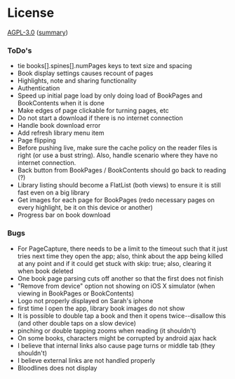 # License

[AGPL-3.0](https://opensource.org/licenses/AGPL-3.0) ([summary](https://tldrlegal.com/license/gnu-affero-general-public-license-v3-(agpl-3.0)))

### ToDo's

- tie books[].spines[].numPages keys to text size and spacing
- Book display settings causes recount of pages
- Highlights, note and sharing functionality
- Authentication
- Speed up initial page load by only doing load of BookPages and BookContents when it is done
- Make edges of page clickable for turning pages, etc
- Do not start a download if there is no internet connection
- Handle book download error
- Add refresh library menu item
- Page flipping
- Before pushing live, make sure the cache policy on the reader files is right (or use a bust string). Also, handle scenario where they have no internet connection.
- Back button from BookPages / BookContents should go back to reading (?)
- Library listing should become a FlatList (both views) to ensure it is still fast even on a big library
- Get images for each page for BookPages (redo necessary pages on every highlight, be it on this device or another)
- Progress bar on book download

### Bugs

- For PageCapture, there needs to be a limit to the timeout such that it just tries next time they open the app; also, think about the app being killed at any point and if it could get stuck with skip: true; also, clearing it when book deleted
- One book page parsing cuts off another so that the first does not finish
- "Remove from device" option not showing on iOS X simulator (when viewing in BookPages or BookContents)
- Logo not properly displayed on Sarah's iphone
- first time I open the app, library book images do not show
- It is possible to double tap a book and then it opens twice--disallow this (and other double taps on a slow device)
- pinching or double tapping zooms when reading (it shouldn't)
- On some books, characters might be corrupted by android ajax hack
- I believe that internal links also cause page turns or middle tab (they shouldn't)
- I believe external links are not handled properly
- Bloodlines does not display